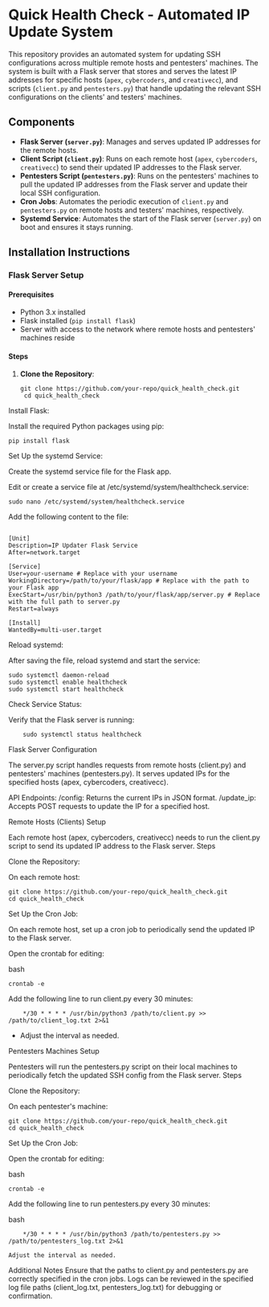 # Quick Health Check - Automated IP Update System

This repository provides an automated system for updating SSH configurations across multiple remote hosts and pentesters' machines. The system is built with a Flask server that stores and serves the latest IP addresses for specific hosts (`apex`, `cybercoders`, and `creativecc`), and scripts (`client.py` and `pentesters.py`) that handle updating the relevant SSH configurations on the clients' and testers' machines.

## Components

- **Flask Server (`server.py`)**: Manages and serves updated IP addresses for the remote hosts.
- **Client Script (`client.py`)**: Runs on each remote host (`apex`, `cybercoders`, `creativecc`) to send their updated IP addresses to the Flask server.
- **Pentesters Script (`pentesters.py`)**: Runs on the pentesters' machines to pull the updated IP addresses from the Flask server and update their local SSH configuration.
- **Cron Jobs**: Automates the periodic execution of `client.py` and `pentesters.py` on remote hosts and testers' machines, respectively.
- **Systemd Service**: Automates the start of the Flask server (`server.py`) on boot and ensures it stays running.

## Installation Instructions

### Flask Server Setup

#### Prerequisites

- Python 3.x installed
- Flask installed (`pip install flask`)
- Server with access to the network where remote hosts and pentesters' machines reside

#### Steps

1. **Clone the Repository**:

   ```
   git clone https://github.com/your-repo/quick_health_check.git
    cd quick_health_check
    ```
Install Flask:

Install the required Python packages using pip:

```
pip install flask
```
Set Up the systemd Service:

Create the systemd service file for the Flask app.

Edit or create a service file at /etc/systemd/system/healthcheck.service:


```
sudo nano /etc/systemd/system/healthcheck.service
```
Add the following content to the file:

```

[Unit]
Description=IP Updater Flask Service
After=network.target

[Service]
User=your-username # Replace with your username
WorkingDirectory=/path/to/your/flask/app # Replace with the path to your Flask app
ExecStart=/usr/bin/python3 /path/to/your/flask/app/server.py # Replace with the full path to server.py
Restart=always

[Install]
WantedBy=multi-user.target
```
Reload systemd:

After saving the file, reload systemd and start the service:

```
sudo systemctl daemon-reload
sudo systemctl enable healthcheck
sudo systemctl start healthcheck
```
Check Service Status:

Verify that the Flask server is running:

```
    sudo systemctl status healthcheck
```
Flask Server Configuration

The server.py script handles requests from remote hosts (client.py) and pentesters' machines (pentesters.py). It serves updated IPs for the specified hosts (apex, cybercoders, creativecc).

API Endpoints:
    /config: Returns the current IPs in JSON format.
    /update_ip: Accepts POST requests to update the IP for a specified host.

Remote Hosts (Clients) Setup

Each remote host (apex, cybercoders, creativecc) needs to run the client.py script to send its updated IP address to the Flask server.
Steps

Clone the Repository:

On each remote host:

```    
git clone https://github.com/your-repo/quick_health_check.git
cd quick_health_check
```
Set Up the Cron Job:

On each remote host, set up a cron job to periodically send the updated IP to the Flask server.

Open the crontab for editing:

bash
```
crontab -e
```
Add the following line to run client.py every 30 minutes:

```
    */30 * * * * /usr/bin/python3 /path/to/client.py >> /path/to/client_log.txt 2>&1
```
- Adjust the interval as needed.

Pentesters Machines Setup

Pentesters will run the pentesters.py script on their local machines to periodically fetch the updated SSH config from the Flask server.
Steps

Clone the Repository:

On each pentester's machine:

    
```
git clone https://github.com/your-repo/quick_health_check.git
cd quick_health_check
```
Set Up the Cron Job:

Open the crontab for editing:

bash
```
crontab -e
```
Add the following line to run pentesters.py every 30 minutes:

bash
```
    */30 * * * * /usr/bin/python3 /path/to/pentesters.py >> /path/to/pentesters_log.txt 2>&1
```
    Adjust the interval as needed.

Additional Notes
    Ensure that the paths to client.py and pentesters.py are correctly specified in the cron jobs.
    Logs can be reviewed in the specified log file paths (client_log.txt, pentesters_log.txt) for debugging or confirmation.
